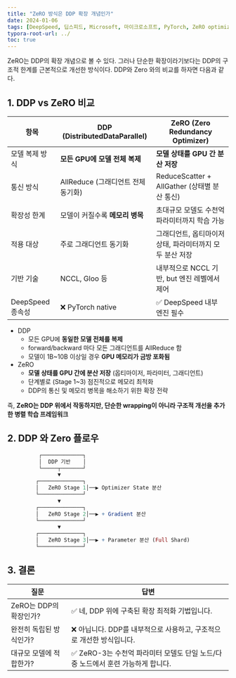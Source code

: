 ```yaml
---
title: "ZeRO 방식은 DDP 확장 개념인가"
date: 2024-01-06
tags: [DeepSpeed, 딥스피드, Microsoft, 마이크로소프트, PyTorch, ZeRO optimizer, Mixed Precision, Model Parallelism, Pipeline Parallelism, DeepSpeed-Inference, DDP, Distributed Data Parallel]
typora-root-url: ../
toc: true
---
```




ZeRO는 DDP의 확장 개념으로 볼 수 있다. 그러나 단순한 확장이라기보다는 DDP의 구조적 한계를 근본적으로 개선한 방식이다.  DDP와 Zero 와의 비교를 하자면 다음과 같다.



## 1. DDP vs ZeRO 비교

| 항목             | DDP (DistributedDataParallel)      | ZeRO (Zero Redundancy Optimizer)                         |
| ---------------- | ---------------------------------- | -------------------------------------------------------- |
| 모델 복제 방식   | **모든 GPU에 모델 전체 복제**      | **모델 상태를 GPU 간 분산 저장**                         |
| 통신 방식        | AllReduce (그래디언트 전체 동기화) | ReduceScatter + AllGather (상태별 분산 통신)             |
| 확장성 한계      | 모델이 커질수록 **메모리 병목**    | 초대규모 모델도 수천억 파라미터까지 학습 가능            |
| 적용 대상        | 주로 그래디언트 동기화             | 그래디언트, 옵티마이저 상태, 파라미터까지 모두 분산 저장 |
| 기반 기술        | NCCL, Gloo 등                      | 내부적으로 NCCL 기반, but 엔진 레벨에서 제어             |
| DeepSpeed 종속성 | ❌ PyTorch native                   | ✅ DeepSpeed 내부 엔진 필수                               |

* DDP
  * 모든 GPU에 **동일한 모델 전체를 복제**
  * forward/backward 마다 모든 그래디언트를 AllReduce 함
  * 모델이 1B~10B 이상일 경우 **GPU 메모리가 금방 포화됨**
* ZeRO
  * **모델 상태를 GPU 간에 분산 저장** (옵티마이저, 파라미터, 그래디언트)
  * 단계별로 (Stage 1~3) 점진적으로 메모리 최적화
  * DDP의 통신 및 메모리 병목을 해소하기 위한 확장 전략



즉, **ZeRO는 DDP 위에서 작동하지만, 단순한 wrapping이 아니라 구조적 개선을 추가한 병렬 학습 프레임워크**



## 2. DDP 와 Zero 플로우

```mathematica
          ┌─────────────┐
          │  DDP 기반    │
          └─────┬───────┘
                ▼
         ┌──────────────┐
         │   ZeRO Stage 1│──▶ Optimizer State 분산
         └──────────────┘
                ▼
         ┌──────────────┐
         │   ZeRO Stage 2│──▶ + Gradient 분산
         └──────────────┘
                ▼
         ┌──────────────┐
         │   ZeRO Stage 3│──▶ + Parameter 분산 (Full Shard)
         └──────────────┘

```



## 3. 결론

| 질문                    | 답변                                                         |
| ----------------------- | ------------------------------------------------------------ |
| ZeRO는 DDP의 확장인가?  | ✅ 네, DDP 위에 구축된 확장 최적화 기법입니다.                |
| 완전히 독립된 방식인가? | ❌ 아닙니다. DDP를 내부적으로 사용하고, 구조적으로 개선한 방식입니다. |
| 대규모 모델에 적합한가? | ✅ ZeRO-3는 수천억 파라미터 모델도 단일 노드/다중 노드에서 훈련 가능하게 합니다. |